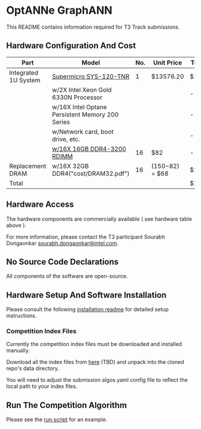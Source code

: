 # OptANNe GraphANN
  
This README contains information required for T3 Track submissions.

## Hardware Configuration And Cost

|Part                    |Model                                                    |No. |Unit Price                                       |Total Price|
|------------------------|---------------------------------------------------------|----|-------------------------------------------------|-----------|
|Integrated 1U System    |[Supermicro SYS-120-TNR]("cost/BIGANN_system_invoce.pdf")|   1|                                        $13576.20|  $13576.20|
|                        |w/2X Intel Xeon Gold 6330N Processor                     |    |                                                 |          -|
|                        |w/16X Intel Optane Persistent Memory 200 Series          |    |                                                 |          -|
|                        |w/Network card, boot drive, etc.                         |    |                                                 |          -|
|                        |[w/16X 16GB DDR4-3200 RDIMM]("cost/DRAM16.pdf")          |  16|                                              $82|          -|
|Replacement DRAM        |w/16X 32GB DDR4("cost/DRAM32.pdf")                       |  16|                                 ($150-$82) = $68|      $1088|
|Total                   |                                                         |    |                                                 |  $14664.20|

## Hardware Access

The hardware components are commercially available ( see hardware table above ).

For more information, please contact the T3 participant Sourabh Dongaonkar sourabh.dongaonkar@intel.com.

## No Source Code Declarations

All components of the software are open-source.

## Hardware Setup And Software Installation

Please consult the following [installation readme]("INSTALLATION_README.md") for detailed setup instructions.

### Competition Index Files

Currently the competition index files must be downloaded and installed manually.

Download all the index files from [here](tbd) (TBD) and unpack into the cloned repo's data directory.

You will need to adjust the submission algos.yaml config file to reflect the local path to your index files.

## Run The Competition Algorithm

Please see the [run script]("run.sh") for an example.


